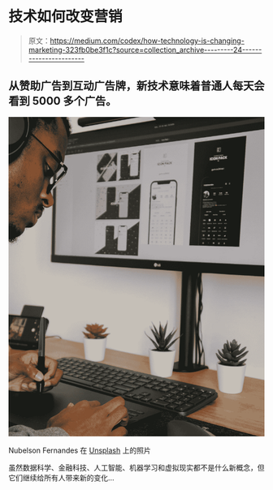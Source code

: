# 技术如何改变营销

> 原文：<https://medium.com/codex/how-technology-is-changing-marketing-323fb0be3f1c?source=collection_archive---------24----------------------->

## 从赞助广告到互动广告牌，新技术意味着普通人每天会看到 5000 多个广告。

![](img/184a2652ae855d76f060cc6cdc3618d5.png)

Nubelson Fernandes 在 [Unsplash](https://unsplash.com?utm_source=medium&utm_medium=referral) 上的照片

虽然数据科学、金融科技、人工智能、机器学习和虚拟现实都不是什么新概念，但它们继续给所有人带来新的变化…